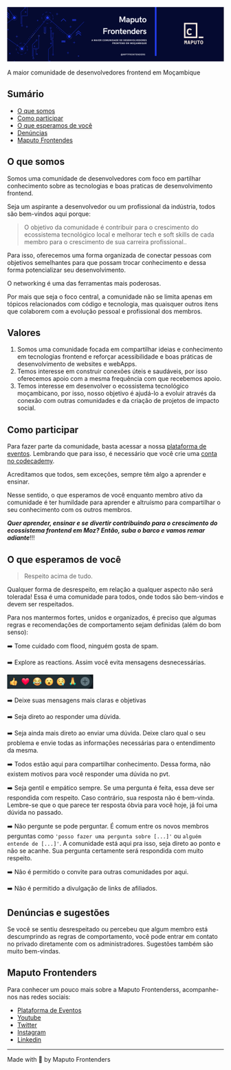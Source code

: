 <img src="assets/mpt-frontenders.png"/>

<p>
  A maior comunidade de desenvolvedores frontend em Moçambique
</p>


## Sumário

- [O que somos](#o-que-somos)
- [Como participar](#como-participar)
- [O que esperamos de você](#o-que-esperamos-de-você)
- [Denúncias](#denúncias-e-sugestões)
- [Maputo Frontendes](#maputp-frontenders)

## O que somos

Somos uma comunidade de desenvolvedores com foco em partilhar conhecimento sobre as tecnologias e boas praticas de desenvolvimento frontend.

Seja um aspirante a desenvolvedor ou um profissional da indústria, todos são bem-vindos aqui porque:

> O objetivo da comunidade é contribuir para o crescimento do ecossistema tecnológico local e melhorar tech e soft skills de cada membro para o crescimento de sua carreira profissional..

Para isso, oferecemos uma forma organizada de conectar pessoas com objetivos semelhantes para que possam trocar conhecimento e dessa forma potencializar seu desenvolvimento.

O networking é uma das ferramentas mais poderosas. 

Por mais que seja o foco central, a comunidade não se limita apenas em tópicos relacionados com código e tecnologia, mas quaisquer outros itens que colaborem com a evolução pessoal e profissional dos membros.

## Valores

1. Somos uma comunidade focada em compartilhar ideias e conhecimento em tecnologias frontend e reforçar acessibilidade e boas práticas de desenvolvimento de websites e webApps.
2. Temos interesse em construir conexões úteis e saudáveis, por isso oferecemos apoio com a mesma frequência com que recebemos apoio.
3. Temos interesse em desenvolver o ecossistema tecnológico moçambicano, por isso, nosso objetivo é ajudá-lo a evoluir através da conexão com outras comunidades e da criação de projetos de impacto social.

## Como participar

Para fazer parte da comunidade, basta acessar a nossa [plataforma de eventos](https://community.codecademy.com/maputo-frontenders/).
Lembrando que para isso, é necessário que você crie uma [conta no codecademy](https://www.codecademy.com/).

Acreditamos que todos, sem exceções, sempre têm algo a aprender e ensinar.

Nesse sentido, o que esperamos de você enquanto membro ativo da comunidade é ter humildade para aprender e altruísmo para compartilhar o seu conhecimento com os outros membros.

***Quer aprender, ensinar e se divertir contribuindo para o crescimento do ecossistema frontend em Moz? Então, suba o barco e vamos remar adiante***!!!

## O que esperamos de você

> Respeito acima de tudo.

Qualquer forma de desrespeito, em relação a qualquer aspecto não será tolerada! Essa é uma comunidade para todos, onde todos são bem-vindos e devem ser respeitados.

Para nos mantermos fortes, unidos e organizados, é preciso que algumas regras e recomendações de comportamento sejam definidas (além do bom senso):

:arrow_right: Tome cuidado com flood, ninguém gosta de spam.

:arrow_right: Explore as reactions. Assim você evita mensagens desnecessárias.

<img src="assets/reactions.png" width="200px">

:arrow_right: Deixe suas mensagens mais claras e objetivas

:arrow_right: Seja direto ao responder uma dúvida.

:arrow_right: Seja ainda mais direto ao enviar uma dúvida. Deixe claro qual o seu problema e envie todas as informações necessárias para o entendimento da mesma.

:arrow_right: Todos estão aqui para compartilhar conhecimento. Dessa forma, não existem motivos para você responder uma dúvida no pvt.

:arrow_right: Seja gentil e empático sempre. Se uma pergunta é feita, essa deve ser respondida com respeito. Caso contrário, sua resposta não é bem-vinda. Lembre-se que o que parece ter resposta óbvia para você hoje, já foi uma dúvida no passado.

:arrow_right: Não pergunte se pode perguntar. É comum entre os novos membros perguntas como `'posso fazer uma pergunta sobre [...]'` ou `alguém entende de [...]'`. A comunidade está aqui pra isso, seja direto ao ponto e não se acanhe. Sua pergunta certamente será respondida com muito respeito.

:arrow_right: Não é permitido o convite para outras comunidades por aqui.

:arrow_right: Não é permitido a divulgação de links de afiliados.



## Denúncias e sugestões

Se você se sentiu desrespeitado ou percebeu que algum membro está descumprindo as regras de comportamento, você pode entrar em contato no privado diretamente com os administradores. Sugestões também são muito bem-vindas.

## Maputo Frontenders

Para conhecer um pouco mais sobre a Maputo Frontenderss, acompanhe-nos nas redes sociais:

- [Plataforma de Eventos](https://community.codecademy.com/maputo-frontenders/)
- [Youtube](https://www.youtube.com/@maputofrontenders)
- [Twitter](https://twitter.com/mptfrontenders)
- [Instagram](https://www.instagram.com/mptfrontenders)
- [Linkedin](https://www.linkedin.com/company/maputo-frontenders/)

---

Made with 💜 by Maputo Frontenders
